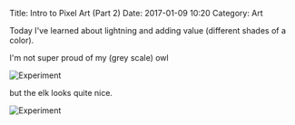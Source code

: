 Title: Intro to Pixel Art (Part 2)
Date: 2017-01-09 10:20
Category: Art

Today I've learned about lightning and adding value (different shades of a color).

I'm not super proud of my (grey scale) owl

![Experiment]({filename}/images/graue_eule.png)

but the elk looks quite nice.

![Experiment]({filename}/images/elch_large.png)